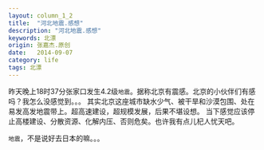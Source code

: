 ```yaml
---
layout: column_1_2
title:  "河北地震.感想"
description: "河北地震.感想"
keywords: 北漂
origin: 张嘉杰.原创
date:   2014-09-07
category: life
tags: 北漂
---
```

昨天晚上18时37分张家口发生4.2级`地震`。据称北京有震感。北京的小伙伴们有感吗？我怎么没感觉到。。。
其实北京这座城市缺水少气、被干旱和沙漠包围、处在易发高发地震带上。超高速建设，超规模发展，后果不堪设想。
当下感觉应该停止高楼建设、分散资源、化解内压、否则危矣。也许我有点儿杞人忧天吧。
<!--more-->
`地震`，不是说好去日本的嘛。。。

